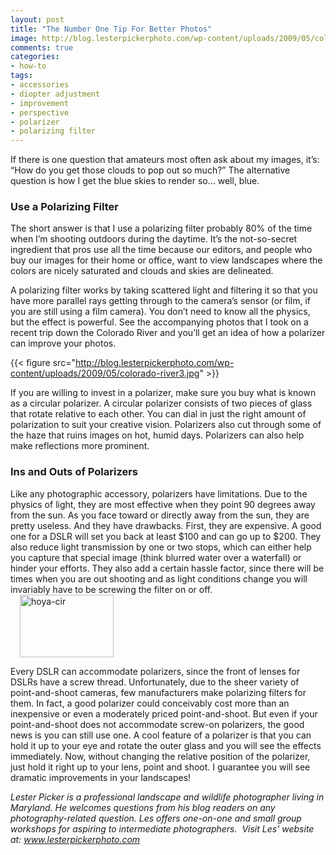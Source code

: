 ```yaml
---
layout: post
title: "The Number One Tip For Better Photos"
image: http://blog.lesterpickerphoto.com/wp-content/uploads/2009/05/colorado-river6.jpg
comments: true
categories:
- how-to
tags:
- accessories
- diopter adjustment
- improvement
- perspective
- polarizer
- polarizing filter
---
```


If there is one question that amateurs most often ask about my images, it’s: “How do you get those clouds to pop out so much?” The alternative question is how I get the blue skies to render so… well, blue.
<h3>Use a Polarizing Filter</h3>
The short answer is that I use a polarizing filter probably 80% of the time when I’m shooting outdoors during the daytime. It’s the not-so-secret ingredient that pros use all the time because our editors, and people who buy our images for their home or office, want to view landscapes where the colors are nicely saturated and clouds and skies are delineated.

A polarizing filter works by taking scattered light and filtering it so that you have more parallel rays getting through to the camera’s sensor (or film, if you are still using a film camera). You don’t need to know all the physics, but the effect is powerful. See the accompanying photos that I took on a recent trip down the Colorado River and you’ll get an idea of how a polarizer can improve your photos.

{{< figure src="http://blog.lesterpickerphoto.com/wp-content/uploads/2009/05/colorado-river3.jpg" >}}

If you are willing to invest in a polarizer, make sure you buy what is known as a circular polarizer. A circular polarizer consists of two pieces of glass that rotate relative to each other. You can dial in just the right amount of polarization to suit your creative vision. Polarizers also cut through some of the haze that ruins images on hot, humid days. Polarizers can also help make reflections more prominent.
<h3>Ins and Outs of Polarizers</h3>
Like any photographic accessory, polarizers have limitations. Due to the physics of light, they are most effective when they point 90 degrees away from the sun. As you face toward or directly away from the sun, they are pretty useless. And they have drawbacks. First, they are expensive. A good one for a DSLR will set you back at least $100 and can go up to $200. They also reduce light transmission by one or two stops, which can either help you capture that special image (think blurred water over a waterfall) or hinder your efforts. They also add a certain hassle factor, since there will be times when you are out shooting and as light conditions change you will invariably have to be screwing the filter on or off.

<img class="alignright size-thumbnail wp-image-14" style="margin: 0 15px;" title="hoya-cir" src="http://blog.lesterpickerphoto.com/wp-content/uploads/2009/05/hoya-cir.jpg?w=150" alt="hoya-cir" width="150" height="100">

Every DSLR can accommodate polarizers, since the front of lenses for DSLRs have a screw thread. Unfortunately, due to the sheer variety of point-and-shoot cameras, few manufacturers make polarizing filters for them. In fact, a good polarizer could conceivably cost more than an inexpensive or even a moderately priced point-and-shoot. But even if your point-and-shoot does not accommodate screw-on polarizers, the good news is you can still use one. A cool feature of a polarizer is that you can hold it up to your eye and rotate the outer glass and you will see the effects immediately. Now, without changing the relative position of the polarizer, just hold it right up to your lens, point and shoot. I guarantee you will see dramatic improvements in your landscapes!

<em>Lester Picker is a professional landscape and wildlife photographer living in Maryland. He welcomes questions from his blog readers on any photography-related question. Les offers one-on-one and small group workshops for aspiring to intermediate photographers.  Visit Les' website at: </em><em><a href="http://www.lesterpickerphoto.com">www.lesterpickerphoto.com</a></em>
